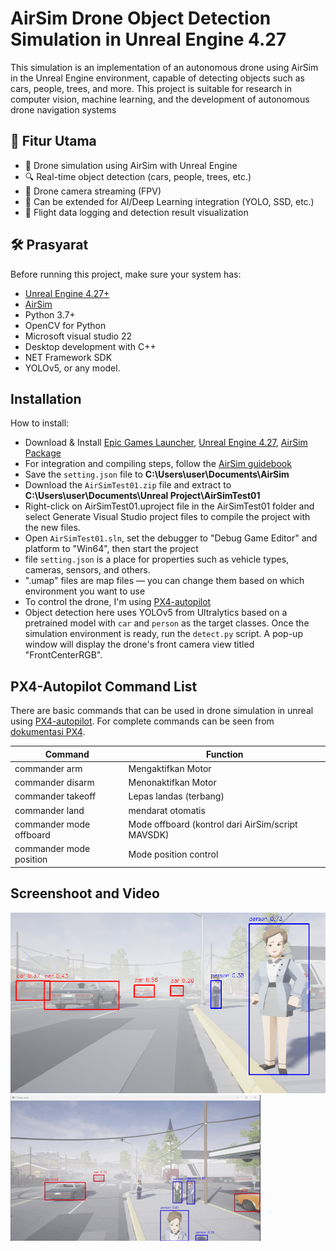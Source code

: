 # AirSim Drone Object Detection Simulation in Unreal Engine 4.27
This simulation is an implementation of an autonomous drone using AirSim in the Unreal Engine environment, capable of detecting objects such as cars, people, trees, and more. This project is suitable for research in computer vision, machine learning, and the development of autonomous drone navigation systems
## 🎯 Fitur Utama
- 🚁 Drone simulation using AirSim with Unreal Engine
- 🔍 Real-time object detection (cars, people, trees, etc.)
- 🎥 Drone camera streaming (FPV)
- 🧠 Can be extended for AI/Deep Learning integration (YOLO, SSD, etc.)
- 💾 Flight data logging and detection result visualization

## 🛠️ Prasyarat
Before running this project, make sure your system has:

- [Unreal Engine 4.27+](https://www.unrealengine.com/)
- [AirSim](https://github.com/microsoft/AirSim)
- Python 3.7+
- OpenCV for Python
- Microsoft visual studio 22
- Desktop development with C++ 
- NET Framework SDK
- YOLOv5, or any model.


## Installation
How to install:

- Download & Install [Epic Games Launcher](https://store.epicgames.com/it/download), [Unreal Engine 4.27](https://docs.unrealengine.com/4.27/en-US/Basics/InstallingUnrealEngine/), [AirSim Package](https://microsoft.github.io/AirSim/)
- For integration and compiling steps, follow the [AirSim guidebook](https://microsoft.github.io/AirSim/build_windows)
- Save the ```setting.json``` file to **C:\Users\user\Documents\AirSim**
- Download the ```AirSimTest01.zip``` file and extract to **C:\Users\user\Documents\Unreal Project\AirSimTest01**
- Right-click on AirSimTest01.uproject file in the AirSimTest01 folder and select Generate Visual Studio project files to compile the project with the new files.
- Open ```AirSimTest01.sln```, set the debugger to "Debug Game Editor" and platform to "Win64", then start the project
- file ```setting.json``` is a place for properties such as vehicle types, cameras, sensors, and others.
- ".umap" files are map files — you can change them based on which environment you want to use
- To control the drone, I'm using [PX4-autopilot](https://github.com/PX4/PX4-Autopilot)
- Object detection here uses YOLOv5 from Ultralytics based on a pretrained model with `car` and `person` as the target classes. Once the simulation environment is ready, run the `detect.py` script. A pop-up window will display the drone's front camera view titled "FrontCenterRGB".

## PX4-Autopilot Command List

There are basic commands that can be used in drone simulation in unreal using [PX4-autopilot](https://github.com/PX4/PX4-Autopilot). For complete commands can be seen from [dokumentasi PX4](https://docs.px4.io/main/en/).

| Command | Function |
| ------ | ------ |
| commander arm | Mengaktifkan Motor |
| commander disarm | Menonaktifkan Motor |
| commander takeoff | Lepas landas (terbang) |
| commander land | mendarat otomatis |
| commander mode offboard | Mode offboard (kontrol dari AirSim/script MAVSDK) |
| commander mode position | Mode position control |

## Screenshoot and Video
![img](Assets/drone1.png)
![video](Assets/AirSim.gif)
